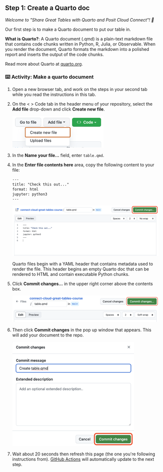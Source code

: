 <!--
  <<< Author notes: Step 1 >>>
  Choose 3-5 steps for your course.
  The first step is always the hardest, so pick something easy!
  Link to docs.github.com for further explanations.
  Encourage users to open new tabs for steps!
  TBD-step-1-notes.
-->

## Step 1: Create a Quarto doc

_Welcome to "Share Great Tables with Quarto and Posit Cloud Connect"! :wave:_

Our first step is to make a Quarto document to put our table in.

**What is Quarto?**: A Quarto document (.qmd) is a plain-text markdown file that contains 
code chunks written in Python, R, Julia, or Observable. When you render the document, Quarto formats the markdown into a polished report and inserts the output of the code chunks.

Read more about Quarto at [quarto.org](https://quarto.org/). 

### :keyboard: Activity: Make a quarto document

1. Open a new browser tab, and work on the steps in your second tab while you read the instructions in this tab.
  
2. On the < > Code tab in the header menu of your repository, select the **Add file** drop-down and click **Create new file**.

   <img src="/images/create-new-file.png" width="300"/>

4. In the **Name your file...** field, enter `table.qmd`.

5. In the **Enter file contents here** area, copy the following content to your file:

   ```
   ---
   title: "Check this out..."
   format: html
   jupyter: python3
   ---
   
   ```

   <img src="/images/my-quarto-file.png" width="600"/>
   

   Quarto files begin with a YAML header that contains metadata used to render the file. This header begins an empty Quarto doc that can be rendered to HTML and contain executable Python chunks.

7. Click **Commit changes...** in the upper right corner above the contents box. 

   <img src="/images/commit-top-of-page.png" width="600"/>

9. Then click **Commit changes** in the pop up window that appears. This will add your document to the repo.

   <img src="/images/commit-full-screen.png" width="400"/>
   
10. Wait about 20 seconds then refresh this page (the one you're following instructions from). [GitHub Actions](https://docs.github.com/en/actions) will automatically update to the next step.
